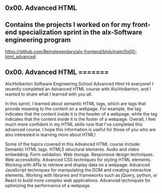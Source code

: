 ## 0x00. Advanced HTML


## Contains the projects I worked on for my front-end specialization sprint in the alx-Software engineering program

https://github.com/Beinglegendary/alx-frontend/blob/main/0x00-html_advanced

## 0x00. Advanced HTML =======
Alx/Holberton Software Engineering School Advanced Html
Hi everyone!
I recently completed an Advanced HTML course with Alx/Holberton, and I wanted to share what I learned with you all.

In this sprint, I learned about semantic HTML tags, which are tags that provide meaning to the content on a webpage. For example, the
tag indicates that the content inside it is the header of a webpage, while the tag indicates that the content inside it is the footer of a webpage.
Overall, I feel much more confident in my HTML skills now that I've completed this advanced course. I hope this information is useful for those of you who are also interested in learning more about HTML!

Some of the topics covered in this Advanced HTML course include:
Semantic HTML tags.
HTML5 structural elements.
Audio and video embedding.
Form validation.
Web storage.
Responsive design techniques.
Web accessibility.
Advanced CSS techniques for styling HTML elements.
Working with APIs to retrieve and display data on a webpage.
Advanced JavaScript techniques for manipulating the DOM and creating interactive elements.
Working with libraries and frameworks such as jQuery, python, or React to build more complex web applications.
Advanced techniques for optimizing the performance of a webpage.
